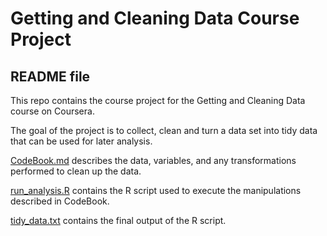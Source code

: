 # Getting and Cleaning Data Course Project
## README file

This repo contains the course project for the Getting and Cleaning Data course on Coursera.

The goal of the project is to collect, clean and turn a data set into tidy data that can be used for later analysis.

[CodeBook.md](..blob/master/CodeBook.md) describes the data, variables, and any transformations performed to clean up the data.

[run_analysis.R](..blob/master/run_analysis.R) contains the R script used to execute the manipulations described in CodeBook.

[tidy_data.txt](..blob/master/tidy_data.txt) contains the final output of the R script.

